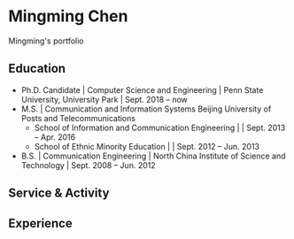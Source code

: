 # Mingming Chen
Mingming's portfolio
## Education
- Ph.D. Candidate | Computer Science and Engineering      |     Penn State University, University Park        |              Sept. 2018 – now
- M.S. | Communication and Information Systems   Beijing University of Posts and Telecommunications 
  - School of Information and Communication Engineering                |             |                                         Sept. 2013 – Apr. 2016
  - School of Ethnic Minority Education                                |            |      	                                  Sept. 2012 – Jun. 2013
- B.S. | Communication Engineering                   |      North China Institute of Science and Technology |           Sept. 2008 – Jun. 2012
## Service & Activity


## Experience
